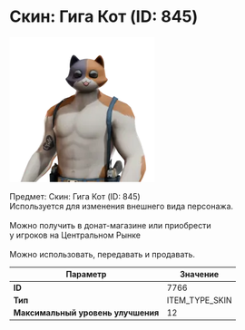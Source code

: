 # Скин: Гига Кот (ID: 845)

![Item Image](../img/7766.webp?raw=true)

Предмет: Скин: Гига Кот (ID: 845)<br>Используется для изменения внешнего вида персонажа.<br><br>Можно получить в донат-магазине или приобрести<br>у игроков на Центральном Рынке<br><br>Можно использовать, передавать и продавать.


| Параметр | Значение |
|----------|----------|
| **ID** | 7766 |
| **Тип** | ITEM_TYPE_SKIN |
| **Максимальный уровень улучшения** | 12 |

